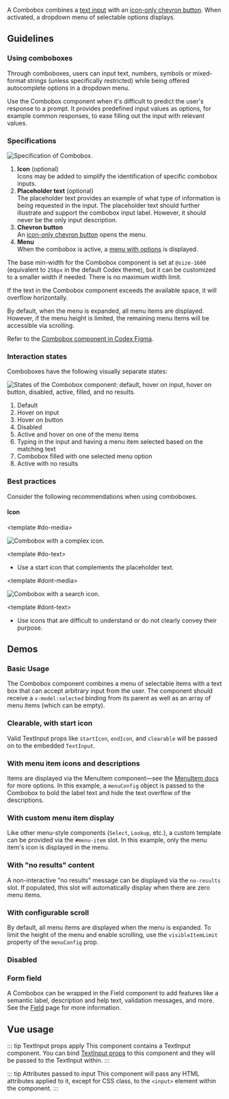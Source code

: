 <script setup>
import ComboboxBasic from '@/../component-demos/combobox/examples/ComboboxBasic.vue';
import ComboboxClearableStartIcon from '@/../component-demos/combobox/examples/ComboboxClearableStartIcon.vue';
import ComboboxComplexMenuItem from '@/../component-demos/combobox/examples/ComboboxComplexMenuItem.vue';
import ComboboxCustomMenuItem from '@/../component-demos/combobox/examples/ComboboxCustomMenuItem.vue';
import ComboboxNoResults from '@/../component-demos/combobox/examples/ComboboxNoResults.vue';
import ComboboxWithScroll from '@/../component-demos/combobox/examples/ComboboxWithScroll.vue';
import ComboboxDisabled from '@/../component-demos/combobox/examples/ComboboxDisabled.vue';
import ComboboxField from '@/../component-demos/combobox/examples/ComboboxField.vue';
</script>

 A Combobox combines a [text input](./text-input.md)
 with an [icon-only chevron button](./button.md#icon-only-button).
 When activated, a dropdown menu of selectable options displays.

## Guidelines

### Using comboboxes
Through comboboxes, users can input text, numbers, symbols or mixed-format strings (unless
specifically restricted) while being offered autocomplete options in a dropdown menu.

Use the Combobox component when it's difficult to predict the user's response to a prompt. It
provides predefined input values as options, for example common responses, to ease filling out the
input with relevant values.

### Specifications

![Specification of Combobox.](../../assets/components/combobox-specifications.svg)

1. **Icon** (optional)<br>
Icons may be added to simplify the identification of specific combobox inputs.
2. **Placeholder text** (optional)<br>
The placeholder text provides an example of what type of information is being requested in the
input. The placeholder text should further illustrate and support the combobox input label. However,
it should never be the only input description.
3. **Chevron button**<br>
An [icon-only chevron button](./button.md#icon-only-button)
opens the menu.
4. **Menu**<br>
When the combobox is active, a [menu with options](./menu.md) is displayed.

The base min-width for the Combobox component is set at `@size-1600` (equivalent to `256px` in the default Codex theme), but it can be customized to a smaller width if needed. There is no maximum width limit. 

If the text in the Combobox component exceeds the available space, it will overflow horizontally.

By default, when the menu is expanded, all menu items are displayed. However, if the menu height is limited, the remaining menu items will be accessible via scrolling.

Refer to the
[Combobox component in Codex Figma](https://www.figma.com/file/KoDuJMadWBXtsOtzGS4134/%E2%9D%96-Codex-components?type=design&node-id=2606-51961&mode=design&t=g6roQDZkPxHE5omu-11).

### Interaction states

Comboboxes have the following visually separate states:

![States of the Combobox component: default, hover on input, hover on button, disabled, active, filled, and no results.](../../assets/components/combobox-interaction-states.svg)

1. Default
2. Hover on input
3. Hover on button
4. Disabled
5. Active and hover on one of the menu items
6. Typing in the input and having a menu item selected based on the matching text
7. Combobox filled with one selected menu option
8. Active with no results

### Best practices

Consider the following recommendations when using comboboxes.

#### Icon

<cdx-demo-rules>

<template #do-media>

![Combobox with a complex icon.](../../assets/components/combobox-best-practices-icon-do.svg)

</template>

<template #do-text>

- Use a start icon that complements the placeholder text.

</template>

<template #dont-media>

![Combobox with a search icon.](../../assets/components/combobox-best-practices-icon-dont.svg)

</template>

<template #dont-text>

- Use icons that are difficult to understand or do not clearly convey their purpose.

</template>

</cdx-demo-rules>

## Demos

### Basic Usage

The Combobox component combines a menu of selectable items with a text box
that can accept arbitrary input from the user. The component should receive a
`v-model:selected` binding from its parent as well as an array of menu items (which can be
empty).

<cdx-demo-wrapper :force-controls="true">

<template v-slot:demo>
	<combobox-basic />
</template>

<template v-slot:code>

:::code-group

<<< @/../component-demos/combobox/examples/ComboboxBasic.vue [NPM]

<<< @/../component-demos/combobox/examples-mw/ComboboxBasic.vue [MediaWiki]

:::

</template>

</cdx-demo-wrapper>

### Clearable, with start icon

Valid TextInput props like `startIcon`, `endIcon`, and `clearable` will be
passed on to the embedded `TextInput`.

<cdx-demo-wrapper>

<template v-slot:demo>
	<combobox-clearable-start-icon />
</template>

<template v-slot:code>

:::code-group

<<< @/../component-demos/combobox/examples/ComboboxClearableStartIcon.vue [NPM]

<<< @/../component-demos/combobox/examples-mw/ComboboxClearableStartIcon.vue [MediaWiki]

:::

</template>

</cdx-demo-wrapper>

### With menu item icons and descriptions

Items are displayed via the MenuItem component—see the [MenuItem docs](./menu-item) for more
options. In this example, a `menuConfig` object is passed to the Combobox to bold the label text and
hide the text overflow of the descriptions.

<cdx-demo-wrapper>

<template v-slot:demo>
	<combobox-complex-menu-item />
</template>

<template v-slot:code>

:::code-group

<<< @/../component-demos/combobox/examples/ComboboxComplexMenuItem.vue [NPM]

<<< @/../component-demos/combobox/examples-mw/ComboboxComplexMenuItem.vue [MediaWiki]

:::

</template>

</cdx-demo-wrapper>

### With custom menu item display

Like other menu-style components (`Select`, `Lookup`, etc.), a custom template can be provided via
the `#menu-item` slot. In this example, only the menu item's icon is displayed in the menu.

<cdx-demo-wrapper>

<template v-slot:demo>
	<combobox-custom-menu-item />
</template>

<template v-slot:code>

:::code-group

<<< @/../component-demos/combobox/examples/ComboboxCustomMenuItem.vue [NPM]

<<< @/../component-demos/combobox/examples-mw/ComboboxCustomMenuItem.vue [MediaWiki]

:::

</template>

</cdx-demo-wrapper>

### With "no results" content

A non-interactive "no results" message can be displayed via the `no-results` slot. If populated,
this slot will automatically display when there are zero menu items.

<cdx-demo-wrapper>

<template v-slot:demo>
	<combobox-no-results />
</template>

<template v-slot:code>

:::code-group

<<< @/../component-demos/combobox/examples/ComboboxNoResults.vue [NPM]

<<< @/../component-demos/combobox/examples-mw/ComboboxNoResults.vue [MediaWiki]

:::

</template>

</cdx-demo-wrapper>

### With configurable scroll

By default, all menu items are displayed when the menu is expanded. To limit the height of the menu
and enable scrolling, use the `visibleItemLimit` property of the `menuConfig` prop.

<cdx-demo-wrapper>

<template v-slot:demo>
	<combobox-with-scroll />
</template>

<template v-slot:code>

:::code-group

<<< @/../component-demos/combobox/examples/ComboboxWithScroll.vue [NPM]

<<< @/../component-demos/combobox/examples-mw/ComboboxWithScroll.vue [MediaWiki]

:::

</template>

</cdx-demo-wrapper>

### Disabled

<cdx-demo-wrapper>

<template v-slot:demo>
	<combobox-disabled />
</template>

<template v-slot:code>

:::code-group

<<< @/../component-demos/combobox/examples/ComboboxDisabled.vue [NPM]

<<< @/../component-demos/combobox/examples-mw/ComboboxDisabled.vue [MediaWiki]

:::

</template>

</cdx-demo-wrapper>

### Form field

A Combobox can be wrapped in the Field component to add features like a semantic label, description
and help text, validation messages, and more. See the [Field](./field.md) page for more information.

<cdx-demo-wrapper>
<template v-slot:demo>
	<combobox-field />
</template>
<template v-slot:code>

:::code-group

<<< @/../component-demos/combobox/examples/ComboboxField.vue [NPM]

<<< @/../component-demos/combobox/examples-mw/ComboboxField.vue [MediaWiki]

:::

</template>
</cdx-demo-wrapper>

## Vue usage

::: tip TextInput props apply
This component contains a TextInput component. You can bind [TextInput props](./text-input.html#usage)
to this component and they will be passed to the TextInput within.
:::

::: tip Attributes passed to input
This component will pass any HTML attributes applied to it, except for CSS class, to the `<input>`
element within the component.
:::
